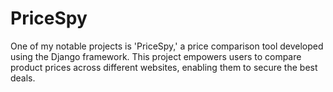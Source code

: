 # PriceSpy
One of my notable projects is 'PriceSpy,' a price comparison tool developed using the Django framework. This project empowers users to compare product prices across different websites, enabling them to secure the best deals. 
